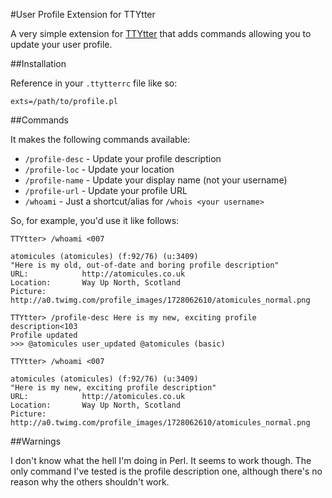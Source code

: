 #User Profile Extension for TTYtter

A very simple extension for [TTYtter]() that adds commands allowing you to update your user profile.

##Installation

Reference in your `.ttytterrc` file like so:

	exts=/path/to/profile.pl

##Commands

It makes the following commands available:

- `/profile-desc` - Update your profile description
- `/profile-loc` - Update your location 
- `/profile-name` - Update your display name (not your username)
- `/profile-url` - Update your profile URL
- `/whoami` - Just a shortcut/alias for `/whois <your username>`

So, for example, you'd use it like follows:

	TTYtter> /whoami <007  

	atomicules (atomicules) (f:92/76) (u:3409) 
	"Here is my old, out-of-date and boring profile description"
	URL:            http://atomicules.co.uk
	Location:       Way Up North, Scotland
	Picture:        http://a0.twimg.com/profile_images/1728062610/atomicules_normal.png

	TTYtter> /profile-desc Here is my new, exciting profile description<103  
	Profile updated 
	>>> @atomicules user_updated @atomicules (basic)  

	TTYtter> /whoami <007  

	atomicules (atomicules) (f:92/76) (u:3409) 
	"Here is my new, exciting profile description"
	URL:            http://atomicules.co.uk
	Location:       Way Up North, Scotland
	Picture:        http://a0.twimg.com/profile_images/1728062610/atomicules_normal.png

##Warnings

I don't know what the hell I'm doing in Perl. It seems to work though. The only command I've tested is the profile description one, although there's no reason why the others shouldn't work.
